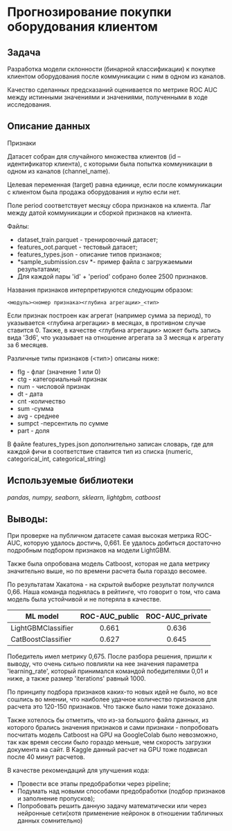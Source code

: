 # Прогнозирование покупки оборудования клиентом

## Задача
Разработка модели склонности (бинарной классификации) к покупке клиентом оборудования после коммуникации с ним в одном из каналов.

Качество сделанных предсказаний оценивается по метрике ROC AUC между истинными значениями и значениями, полученными в ходе исследования.

## Описание данных

Признаки

  Датасет собран для случайного множества клиентов (id – идентификатор клиента), с которыми была попытка коммуникации в одном из каналов (channel_name).

  Целевая переменная (target) равна единице, если после коммуникации с клиентом была продажа оборудования и нулю если нет.

  Поле period соответствует месяцу сбора признаков на клиента. Лаг между датой коммуникации и сборкой признаков на клиента.

Файлы:

* dataset_train.parquet - тренировочный датасет;
* features_oot.parquet - тестовый датасет;
* features_types.json - описание типов признаков;
* *sample_submission.csv *- пример файла с загружаемыми результатами;
* Для каждой пары 'id' + 'period' собрано более 2500 признаков.

Названия признаков интерпретируются следующим образом:

    <модуль><номер признака><глубина агрегации>_<тип>

Если признак построен как агрегат (например сумма за период), то указывается <глубина агрегации> в месяцах, в противном случае ставится 0. Также, в качестве <глубина агрегации> может быть запись вида '3d6', что указывает на отношение агрегата за 3 месяца к агрегату за 6 месяцев.

Различные типы признаков (<тип>) описаны ниже:

* flg - флаг (значение 1 или 0)
* ctg - категориальный признак
* num - числовой признак
* dt - дата
* cnt -количество
* sum -сумма
* avg - среднее
* sumpct -персентиль по сумме
* part - доля

В файле features_types.json дополнительно записан словарь, где для каждой фичи в соответствие ставится тип из списка (numeric, categorical_int, categorical_string)

## Используемые библиотеки
*pandas, numpy, seaborn, sklearn, lightgbm, catboost*

## Выводы:

При проверке на публичном датасете самая высокая метрика ROC-AUC, которую удалось достичь, 0,661. Ее удалось добиться достаточно подробным подбором признаков на модели LightGBM.

Также была опробована модель Catboost, которая не дала метрику значительно выше, но по времени расчета была гораздо весомее.

По результатам Хакатона - на скрытой выборке результат получился 0,66. Наша команда поднялась в рейтинге, что говорит о том, что сама модель была устойчивой и не потеряла в качестве.

| ML model | ROC-AUC_public | ROC-AUC_private |
| ---------------------- |:-----:| :-----:|
| LightGBMClassifier | 0.661 | 0.636 |
| CatBoostClassifier	   | 0.627 | 0.645 |

Победитель имел метрику 0,675. После разбора решения, пришли к выводу, что очень сильно повлияли на нее значения параметра 'learning_rate', который принимался командой победителями 0,01 и ниже, а также размер 'iterations' равный 1000.

По принципу подбора признаков каких-то новых идей не было, но все сошлись во мнении, что наиболее удачное количество признаков для расчета это 120-150 признаков. Что также было нами тоже доказано.

Также хотелось бы отметить, что из-за большого файла данных, из которого брались значения признаков и сами признаки - попробовать посчитать модель Catboost на GPU на GoogleColab было невозможно, так как время сессии было гораздо меньше, чем скорость загрузки документа на сайт. В Kaggle данный расчет на GPU тоже подвисал после 40 минут расчетов.

В качестве рекомендаций для улучшения кода:

* Провести все этапы предобработки через pipeline;
* Подумать над новыми способами предобработки (подбор признаков и заполнение пропусков);
* Попробовать решить данную задачу математически или через нейронные сети(хотя применение нейронок в отношении табличных данных сомнительно)




